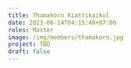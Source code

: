 ```yaml
---
title: Thamakorn Kiattikaikul
date: 2023-06-14T04:15:48+07:00
roles: Master
image: /img/members/thamakorn.jpg
project: TBD
draft: false
---
```


